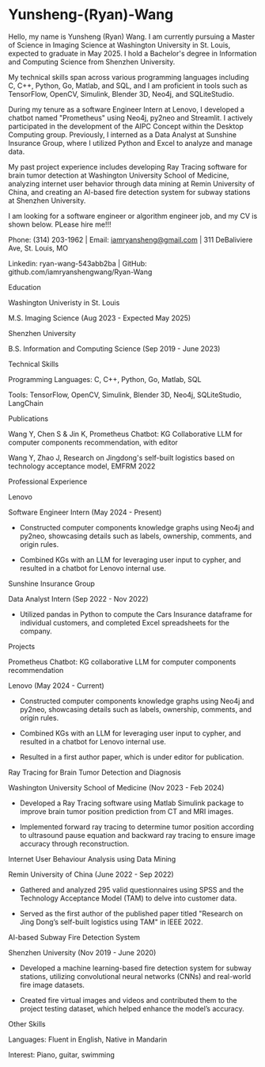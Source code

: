 # Yunsheng-(Ryan)-Wang
Hello, my name is Yunsheng (Ryan) Wang. I am currently pursuing a Master of Science in Imaging Science at Washington University in St. Louis, expected to graduate in May 2025. I hold a Bachelor's degree in Information and Computing Science from Shenzhen University.

My technical skills span across various programming languages including C, C++, Python, Go, Matlab, and SQL, and I am proficient in tools such as TensorFlow, OpenCV, Simulink, Blender 3D, Neo4j, and SQLiteStudio.

During my tenure as a software Engineer Intern at Lenovo, I developed a chatbot named "Prometheus" using Neo4j, py2neo and Streamlit. I actively participated in the development of the AIPC Concept within the Desktop Computing group. Previously, I interned as a Data Analyst at Sunshine Insurance Group, where I utilized Python and Excel to analyze and manage data.

My past project experience includes developing Ray Tracing software for brain tumor detection at Washington University School of Medicine, analyzing internet user behavior through data mining at Remin University of China, and creating an AI-based fire detection system for subway stations at Shenzhen University.

I am looking for a software engineer or algorithm engineer job, and my CV is shown below. PLease hire me!!!  

Phone: (314) 203-1962 | Email: iamryansheng@gmail.com | 311 DeBaliviere Ave, St. Louis, MO

Linkedin: ryan-wang-543abb2ba | GitHub: github.com/iamryanshengwang/Ryan-Wang  

Education    

Washington Univeristy in St. Louis                      

M.S. Imaging Science                                                                            (Aug 2023 - Expected May 2025)  

Shenzhen University  

B.S. Information and Computing Science                                                             (Sep 2019 - June 2023)  

Technical Skills 

Programming Languages: C, C++, Python, Go, Matlab, SQL  

Tools: TensorFlow, OpenCV, Simulink, Blender 3D, Neo4j, SQLiteStudio, LangChain   

Publications

Wang Y, Chen S & Jin K, Prometheus Chatbot: KG Collaborative LLM for computer components recommendation, with editor

Wang Y, Zhao J, Research on Jingdong's self-built logistics based on technology acceptance model, EMFRM 2022

Professional Experience  

Lenovo  

Software Engineer Intern                                                                                       (May 2024 - Present)  

- Constructed computer components knowledge graphs using Neo4j and py2neo, showcasing details such as labels, ownership, comments, and origin rules.  

- Combined KGs with an LLM for leveraging user input to cypher, and resulted in a chatbot for Lenovo internal use.  

Sunshine Insurance Group  

Data Analyst Intern                                                                                                (Sep 2022 - Nov 2022)  

- Utilized pandas in Python to compute the Cars Insurance dataframe for individual customers, and completed Excel spreadsheets for the company.  

Projects  

Prometheus Chatbot: KG collaborative LLM for computer components recommendation

Lenovo                                                                              (May 2024 - Current)

-  Constructed computer components knowledge graphs using Neo4j and py2neo, showcasing details such as labels, ownership, comments, and origin rules.

-  Combined KGs with an LLM for leveraging user input to cypher, and resulted in a chatbot for Lenovo internal use.

-  Resulted in a first author paper, which is under editor for publication.

Ray Tracing for Brain Tumor Detection and Diagnosis 

Washington University School of Medicine                                                            (Nov 2023 - Feb 2024) 

- Developed a Ray Tracing software using Matlab Simulink package to improve brain tumor position prediction from CT and MRI images.  

- Implemented forward ray tracing to determine tumor position according to ultrasound pause equation and backward ray tracing to ensure image accuracy through reconstruction. 

Internet User Behaviour Analysis using Data Mining 

Remin University of China                                                                                     (June 2022 - Sep 2022) 

- Gathered and analyzed 295 valid questionnaires using SPSS and the Technology Acceptance Model (TAM) to delve into customer data. 

- Served as the first author of the published paper titled "Research on Jing Dong’s self-built logistics using TAM" in IEEE 2022. 

AI-based Subway Fire Detection System  

Shenzhen University                                                                                             (Nov 2019 - June 2020)   

- Developed a machine learning-based fire detection system for subway stations, utilizing convolutional neural networks (CNNs) and real-world fire image datasets. 

- Created fire virtual images and videos and contributed them to the project testing dataset, which helped enhance the model’s accuracy.  

Other Skills 

Languages: Fluent in English, Native in Mandarin 

Interest: Piano, guitar, swimming  
